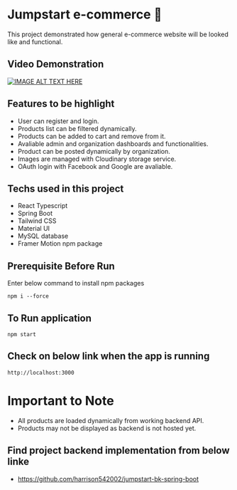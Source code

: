 # Jumpstart e-commerce 🌟

This project demonstrated how general e-commerce website will be looked like and functional.

## Video Demonstration

[![IMAGE ALT TEXT HERE](http://img.youtube.com/vi/dbwz_-eyZmU/0.jpg)](http://www.youtube.com/watch?v=dbwz_-eyZmU)

## Features to be highlight

- User can register and login.
- Products list can be filtered dynamically.
- Products can be added to cart and remove from it.
- Avaliable admin and organization dashboards and functionalities.
- Product can be posted dynamically by organization.
- Images are managed with Cloudinary storage service.
- OAuth login with Facebook and Google are avaliable.

## Techs used in this project

- React Typescript
- Spring Boot
- Tailwind CSS
- Material UI
- MySQL database
- Framer Motion npm package 

## Prerequisite Before Run

Enter below command to install npm packages
```node
npm i --force
```

## To Run application
```node
npm start
```

## Check on below link when the app is running
```
http://localhost:3000
```

# Important to Note

- All products are loaded dynamically from working backend API.
- Products may not be displayed as backend is not hosted yet.

## Find project backend implementation from below linke

- https://github.com/harrison542002/jumpstart-bk-spring-boot
